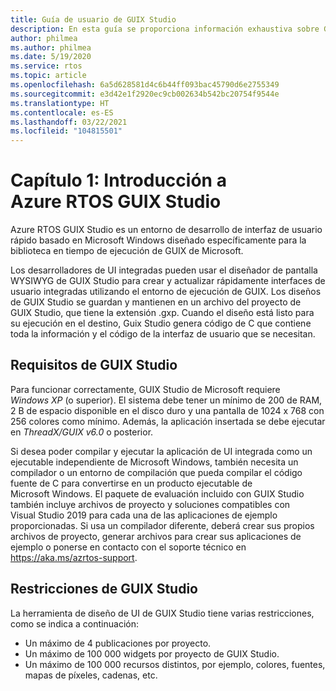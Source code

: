```yaml
---
title: Guía de usuario de GUIX Studio
description: En esta guía se proporciona información exhaustiva sobre GUIX Studio, el entorno de desarrollo rápido de interfaz de usuario basado en Microsoft Windows diseñado específicamente para la biblioteca en tiempo de ejecución de GUIX de Microsoft.
author: philmea
ms.author: philmea
ms.date: 5/19/2020
ms.service: rtos
ms.topic: article
ms.openlocfilehash: 6a5d628581d4c6b44ff093bac45790d6e2755349
ms.sourcegitcommit: e3d42e1f2920ec9cb002634b542bc20754f9544e
ms.translationtype: HT
ms.contentlocale: es-ES
ms.lasthandoff: 03/22/2021
ms.locfileid: "104815501"
---
```

# <a name="chapter-1-introduction-to-azure-rtos-guix-studio"></a>Capítulo 1: Introducción a Azure RTOS GUIX Studio

Azure RTOS GUIX Studio es un entorno de desarrollo de interfaz de usuario rápido basado en Microsoft Windows diseñado específicamente para la biblioteca en tiempo de ejecución de GUIX de Microsoft.

Los desarrolladores de UI integradas pueden usar el diseñador de pantalla WYSIWYG de GUIX Studio para crear y actualizar rápidamente interfaces de usuario integradas utilizando el entorno de ejecución de GUIX. Los diseños de GUIX Studio se guardan y mantienen en un archivo del proyecto de GUIX Studio, que tiene la extensión .gxp. Cuando el diseño está listo para su ejecución en el destino, Guix Studio genera código de C que contiene toda la información y el código de la interfaz de usuario que se necesitan.

## <a name="guix-studio-requirements"></a>Requisitos de GUIX Studio

Para funcionar correctamente, GUIX Studio de Microsoft requiere *Windows XP* (o superior). El sistema debe tener un mínimo de 200 de RAM, 2 B de espacio disponible en el disco duro y una pantalla de 1024 x 768 con 256 colores como mínimo. Además, la aplicación insertada se debe ejecutar en *ThreadX/GUIX v6.0* o posterior.

Si desea poder compilar y ejecutar la aplicación de UI integrada como un ejecutable independiente de Microsoft Windows, también necesita un compilador o un entorno de compilación que pueda compilar el código fuente de C para convertirse en un producto ejecutable de Microsoft Windows. El paquete de evaluación incluido con GUIX Studio también incluye archivos de proyecto y soluciones compatibles con Visual Studio 2019 para cada una de las aplicaciones de ejemplo proporcionadas. Si usa un compilador diferente, deberá crear sus propios archivos de proyecto, generar archivos para crear sus aplicaciones de ejemplo o ponerse en contacto con el soporte técnico en https://aka.ms/azrtos-support.

## <a name="guix-studio-constraints"></a>Restricciones de GUIX Studio

La herramienta de diseño de UI de GUIX Studio tiene varias restricciones, como se indica a continuación:

- Un máximo de 4 publicaciones por proyecto.
- Un máximo de 100 000 widgets por proyecto de GUIX Studio.
- Un máximo de 100 000 recursos distintos, por ejemplo, colores, fuentes, mapas de píxeles, cadenas, etc.